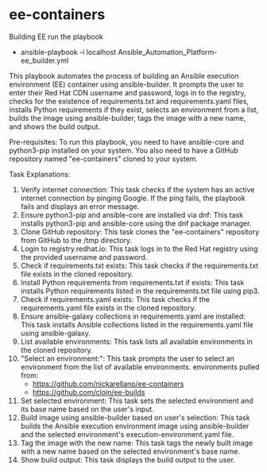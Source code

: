 # ee-containers
Building EE
run the playbook 
- ansible-playbook -i localhost Ansible_Automation_Platform-ee_builder.yml

This playbook automates the process of building an Ansible execution environment (EE) container using ansible-builder. It prompts the user to enter their Red Hat CDN username and password, logs in to the registry, checks for the existence of requirements.txt and requirements.yaml files, installs Python requirements if they exist, selects an environment from a list, builds the image using ansible-builder, tags the image with a new name, and shows the build output.

Pre-requisites: To run this playbook, you need to have ansible-core and python3-pip installed on your system. You also need to have a GitHub repository named "ee-containers" cloned to your system.

Task Explanations:

1. Verify internet connection: This task checks if the system has an active internet connection by pinging Google. If the ping fails, the playbook fails and displays an error message.
2. Ensure python3-pip and ansible-core are installed via dnf: This task installs python3-pip and ansible-core using the dnf package manager.
3. Clone GitHub repository: This task clones the "ee-containers" repository from GitHub to the /tmp directory.
4. Login to registry.redhat.io: This task logs in to the Red Hat registry using the provided username and password.
5. Check if requirements.txt exists: This task checks if the requirements.txt file exists in the cloned repository.
6. Install Python requirements from requirements.txt if exists: This task installs Python requirements listed in the requirements.txt file using pip3.
7. Check if requirements.yaml exists: This task checks if the requirements.yaml file exists in the cloned repository.
8. Ensure ansible-galaxy collections in requirements.yaml are installed: This task installs Ansible collections listed in the requirements.yaml file using ansible-galaxy.
9. List available environments: This task lists all available environments in the cloned repository.
10. "Select an environment:": This task prompts the user to select an environment from the list of available environments.
     environments pulled from:
     -  https://github.com/nickarellano/ee-containers
     -  https://github.com/cloin/ee-builds
11. Set selected environment: This task sets the selected environment and its base name based on the user's input.
12. Build image using ansible-builder based on user's selection: This task builds the Ansible execution environment image using ansible-builder and the selected environment's execution-environment.yaml file.
13. Tag the image with the new name: This task tags the newly built image with a new name based on the selected environment's base name.
14. Show build output: This task displays the build output to the user.

